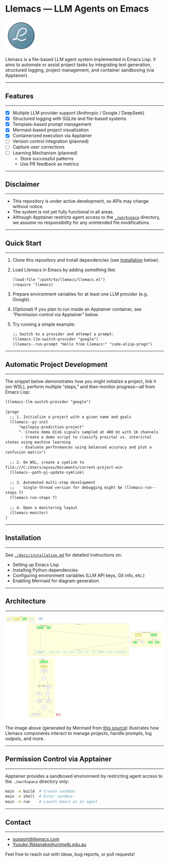 <!-- ---
!-- Timestamp: 2025-01-11 18:13:16
!-- Author: ywatanabe
!-- File: /home/ywatanabe/proj/llemacs/README.md
!-- --- -->

# Llemacs — LLM Agents on Emacs

<img src="./docs/logo/llemacs.gif" width="100" alt="Llemacs Logo" />

Llemacs is a file-based LLM agent system implemented in Emacs Lisp. It aims to automate or assist project tasks by integrating text generation, structured logging, project management, and container sandboxing (via Apptainer).

--------------------------------------------------------------------------------
## Features
--------------------------------------------------------------------------------

- [x] Multiple LLM provider support (Anthropic / Google / DeepSeek)  
- [x] Structured logging with SQLite and file-based systems  
- [x] Template-based prompt management  
- [x] Mermaid-based project visualization  
- [x] Containerized execution via Apptainer  
- [ ] Version control integration (planned)  
- [ ] Capture user corrections  
- [ ] Learning Mechanism (planned)  
  - Store successful patterns  
  - Use PR feedback as metrics  

--------------------------------------------------------------------------------
## Disclaimer
--------------------------------------------------------------------------------

- This repository is under active development, so APIs may change without notice.  
- The system is not yet fully functional in all areas.  
- Although Apptainer restricts agent access to the [`./workspace`](./workspace) directory, we assume no responsibility for any unintended file modifications.

--------------------------------------------------------------------------------
## Quick Start
--------------------------------------------------------------------------------

1. Clone this repository and install dependencies (see [Installation](#installation) below).  
2. Load Llemacs in Emacs by adding something like:  
   ```elisp
   (load-file "/path/to/llemacs/llemacs.el")
   (require 'llemacs)
   ```
3. Prepare environment variables for at least one LLM provider (e.g. Google).  
4. (Optional) If you plan to run inside an Apptainer container, see “Permission control via Apptainer” below.  
5. Try running a simple example:  

   ```elisp
   ;; Switch to a provider and attempt a prompt:
   (llemacs-llm-switch-provider "google")
   (llemacs--run-prompt "Hello from Llemacs!" "code-elisp-progn")
   ```

--------------------------------------------------------------------------------
## Automatic Project Development
--------------------------------------------------------------------------------

The snippet below demonstrates how you might initialize a project, link it (on WSL), perform multiple “steps,” and then monitor progress—all from Emacs Lisp:

```elisp
(llemacs-llm-switch-provider "google")

(progn
  ;; 1. Initialize a project with a given name and goals
  (llemacs--pj-init 
      "epilepsy-prediction-project" 
      "- Create demo ECoG signals sampled at 400 Hz with 16 channels
       - Create a demo script to classify preictal vs. interictal states using machine learning
       - Evaluate performances using balanced accuracy and plot a confusion matrix")

  ;; 2. On WSL, create a symlink to file:///C:/Users/wyusu/Documents/current-project-win
  (llemacs--path-pj-update-symlink) 

  ;; 3. Automated multi-step development
  ;;    Single-thread version for debugging might be (llemacs-run--steps 7)
  (llemacs-run-steps 7)
  
  ;; 4. Open a monitoring layout
  (llemacs-monitor)
)
```

--------------------------------------------------------------------------------
## Installation
--------------------------------------------------------------------------------

See [`./docs/installation.md`](./docs/installation.md) for detailed instructions on:

- Setting up Emacs Lisp  
- Installing Python dependencies  
- Configuring environment variables (LLM API keys, Git info, etc.)  
- Enabling Mermaid for diagram generation  

--------------------------------------------------------------------------------
## Architecture
--------------------------------------------------------------------------------

<a href="./docs/project_flow/project_flow.png">
  <img src="./docs/project_flow/project_flow.gif" alt="Project Flow" width="800">
</a>

The image above (generated by Mermaid from [this source](./docs/project_flow/project_flow.mmd)) illustrates how Llemacs components interact to manage projects, handle prompts, log outputs, and more.

--------------------------------------------------------------------------------
## Permission Control via Apptainer
--------------------------------------------------------------------------------

Apptainer provides a sandboxed environment by restricting agent access to the `./workspace` directory only:

```bash
main -m build  # Create sandbox
main -m shell  # Enter sandbox
main -m run    # Launch Emacs as an agent
```

--------------------------------------------------------------------------------
## Contact
--------------------------------------------------------------------------------

- support@llemacs.com  
- Yusuke.Watanabe@unimelb.edu.au  

Feel free to reach out with ideas, bug reports, or pull requests!
<!-- <\!-- ---
 !-- !-- Timestamp: 2025-01-11 17:44:43
 !-- !-- Author: ywatanabe
 !-- !-- File: /home/ywatanabe/proj/llemacs/README.md
 !-- !-- --- -\->
 !-- 
 !-- # Llemacs — LLM Agents on Emacs
 !-- <img src="./docs/logo/llemacs.gif" width="100" alt="Llemacs Logo">
 !-- Llemacs is a file-based LLM agent system implemented in Elisp
 !-- 
 !-- ## Features
 !-- - [x] Multiple LLM provider support (Anthropic/Google/DeepSeek)
 !-- - [x] Structured logging with SQLite and file-based systems
 !-- - [x] Template-based prompt management
 !-- - [x] Mermaid-based project visualization
 !-- - [x] Containerized execution via Apptainer
 !-- - [ ] Version control integration
 !-- - [ ] Capture user corrections
 !-- - [ ] Learning Mechanism
 !--   - Store successful patterns
 !--   - PR feedback as metrics
 !-- 
 !-- ## Disclaimer
 !-- - This repository is under active development
 !-- - The system is not yet fully functional yet
 !-- - Although Apptainer restricts agent access to the [`./workspace`](./workspace) directory, we assume no responsibility for any unintended file modifications.
 !-- 
 !-- ## Automatic project development
 !-- 
 !-- ``` elisp
 !-- (llemacs-llm-switch-provider "google")
 !-- 
 !-- (progn
 !--   ;; Initialize a project: setting project-name and goals
 !--   (llemacs--pj-init 
 !--       "epilepsy-prediction-project" 
 !--       "- Create demo ECoG signals sampled at 400 Hz with 16 channels
 !--        - Create a demo script to classify preictal vs. interictal states using machine learning
 !--        - Evaluate the performances using balanced accuracy, with plotting confusion matrix")
 !--        
 !--   ;; On WSL: Symlink to file:///C:/Users/wyusu/Documents/current-project-win
 !--   (llemacs--path-pj-update-symlink) 
 !-- 
 !--   ;; Single thread version for debugging: (llemacs-run--steps 7)
 !--   (llemacs-run-steps 7)
 !--   
 !--   ;; Monitoring automatic development
 !--   (llemacs-monitor)
 !-- )
 !-- ```
 !-- 
 !-- ## Installation
 !-- [`./docs/installation.md`](./docs/installation.md)
 !-- 
 !-- ## Architecture
 !-- <a href="./docs/project_flow/project_flow.png">
 !--     <img src="./docs/project_flow/project_flow.gif" alt="Project Flow" width="800">
 !-- </a>
 !-- 
 !-- Generated by mermaid ([source](./docs/project_flow/project_flow.mmd)), which will be helpful for both users and agents.
 !-- 
 !-- ## Permission control via Apptainer
 !-- 
 !-- Apptainer provides permission control by restricting agent access to the workspace directory only.
 !-- 
 !-- ``` bash
 !-- main -m build  # Create sandbox
 !-- main -m shell  # Enter sandbox
 !-- main -m run    # Launch Emacs as an agent
 !-- ```
 !-- 
 !-- ## Contact
 !-- - support@llemacs.com
 !-- - Yusuke.Watanabe@unimelb.edu.au -->
